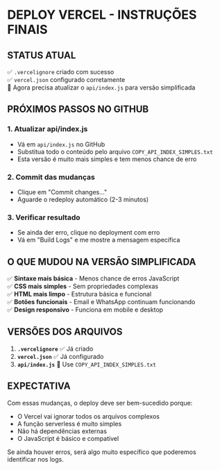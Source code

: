 # DEPLOY VERCEL - INSTRUÇÕES FINAIS

## STATUS ATUAL
✅ `.vercelignore` criado com sucesso  
✅ `vercel.json` configurado corretamente  
🔄 Agora precisa atualizar o `api/index.js` para versão simplificada

## PRÓXIMOS PASSOS NO GITHUB

### 1. **Atualizar api/index.js**
- Vá em `api/index.js` no GitHub
- Substitua todo o conteúdo pelo arquivo `COPY_API_INDEX_SIMPLES.txt`
- Esta versão é muito mais simples e tem menos chance de erro

### 2. **Commit das mudanças**
- Clique em "Commit changes..."
- Aguarde o redeploy automático (2-3 minutos)

### 3. **Verificar resultado**
- Se ainda der erro, clique no deployment com erro
- Vá em "Build Logs" e me mostre a mensagem específica

## O QUE MUDOU NA VERSÃO SIMPLIFICADA

✅ **Sintaxe mais básica** - Menos chance de erros JavaScript  
✅ **CSS mais simples** - Sem propriedades complexas  
✅ **HTML mais limpo** - Estrutura básica e funcional  
✅ **Botões funcionais** - Email e WhatsApp continuam funcionando  
✅ **Design responsivo** - Funciona em mobile e desktop  

## VERSÕES DOS ARQUIVOS

1. **`.vercelignore`** ✅ Já criado
2. **`vercel.json`** ✅ Já configurado  
3. **`api/index.js`** 🔄 Use `COPY_API_INDEX_SIMPLES.txt`

## EXPECTATIVA

Com essas mudanças, o deploy deve ser bem-sucedido porque:
- O Vercel vai ignorar todos os arquivos complexos
- A função serverless é muito simples
- Não há dependências externas
- O JavaScript é básico e compatível

Se ainda houver erros, será algo muito específico que poderemos identificar nos logs.